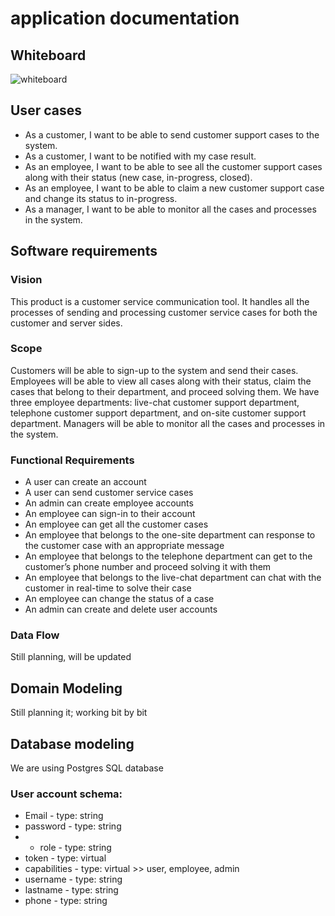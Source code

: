 # application documentation

## Whiteboard

![whiteboard](https://cdn.discordapp.com/attachments/913012327530512394/913175981274071061/Project-Uml.PNG)

## User cases

* As a customer, I want to be able to send customer support cases to the system.
* As a customer, I want to be notified with my case result.
* As an employee, I want to be able to see all the customer support cases along with their status (new case, in-progress, closed).
* As an employee, I want to be able to claim a new customer support case and change its status to in-progress.
* As a manager, I want to be able to monitor all the cases and processes in the system.

## Software requirements

### Vision
This product is a customer service communication tool. It handles all the processes of sending and processing customer service cases for both the customer and server sides. 

### Scope
Customers will be able to sign-up to the system and send their cases.
Employees will be able to view all cases along with their status, claim the cases that belong to their department, and proceed solving them. We have three employee departments: live-chat customer support department, telephone customer support department, and on-site customer support department.
Managers will be able to monitor all the cases and processes in the system.

### Functional Requirements
* A user can create an account
* A user can send customer service cases
* An admin can create employee accounts
* An employee can sign-in to their account
* An employee can get all the customer cases
* An employee that belongs to the one-site department can response to the customer case with an appropriate message
* An employee that belongs to the telephone department can get to the customer’s phone number and proceed solving it with them
* An employee that belongs to the live-chat department can chat with the customer in real-time to solve their case
* An employee can change the status of a case
* An admin can create and delete user accounts

### Data Flow
Still planning, will be updated

## Domain Modeling

Still planning it; working bit by bit 

## Database modeling

We are using Postgres SQL database

### User account schema:

* Email - type: string
* password - type: string
* * role - type: string
* token - type: virtual
* capabilities - type: virtual >> user, employee, admin
* username - type: string
* lastname - type: string
* phone - type: string
